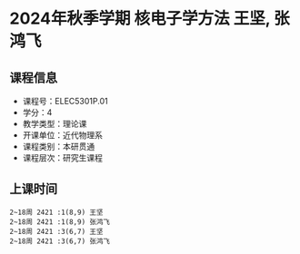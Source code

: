 # 2024年秋季学期 核电子学方法 王坚, 张鸿飞






## 课程信息

- 课程号：ELEC5301P.01
- 学分：4
- 教学类型：理论课
- 开课单位：近代物理系
- 课程类别：本研贯通
- 课程层次：研究生课程

## 上课时间

```
2~18周 2421 :1(8,9) 王坚
2~18周 2421 :1(8,9) 张鸿飞
2~18周 2421 :3(6,7) 王坚
2~18周 2421 :3(6,7) 张鸿飞
```

